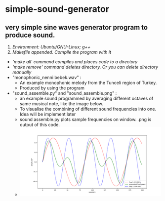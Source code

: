 # simple-sound-generator
## very simple sine waves generator program to produce sound.
1. _Environment: Ubuntu/GNU-Linux; g++_
2. _Makefile appended. Compile the program with it_
  * _'make all' command compiles and places code to a directory_
  * _'make remove' command deletes directory. Or you can delete directory manually_
* "monophonic_nenni bebek.wav" :
  * An example monophonic melody from the Tunceli region of Turkey.
  * Produced by using the program
* "sound_assemble.py" and "sound_assemble.png" :
  * an example sound programmed by averaging different octaves of same musical note, like the image below.
  * To visualise the combining of different sound frequencies into one. Idea will be implement later
  * sound assemble.py plots sample frequencies on window. .png is output of this code.
  * ![sample visualization](sound_assemble.png)
